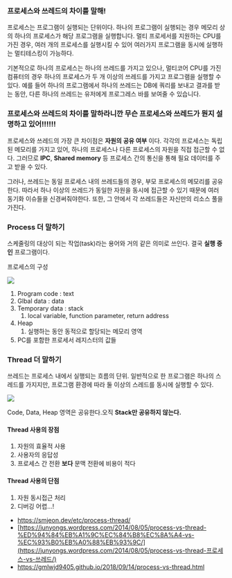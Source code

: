 ### 프로세스와 쓰레드의 차이를 말해!

  프로세스는 프로그램이 실행되는 단위이다. 하나의 프로그램이 실행되는 경우 메모리 상의 하나의 프로세스가 해당 프로그램을 실행합니다.
 멀티 프로세서를 지원하는 CPU를 가진 경우, 여러 개의 프로세스를 실행시킬 수 있어 여러가지 프로그램을 동시에 실행하는 멀티테스킹이 가능하다.

  기본적으로 하나의 프로세스는 하나의 쓰레드를 가지고 있으나, 멀티코어 CPU를 가진 컴퓨터의 경우 하나의 프로세스가 두 개 이상의 쓰레드를 가지고 프로그램을 실행할 수 있다.
 예를 들어 하나의 프로그램에서 하나의 쓰레드는 DB에 쿼리를 보내고 결과를 받는 동안, 다른 하나의 쓰레드는 유저에게 프로그레스 바를 보여줄 수 있습니다.

### 프로세스와 쓰레드의 차이를 말하라니깐 무슨 프로세스와 쓰레드가 뭔지 설명하고 있어!!!!!!

  프로세스와 쓰레드의 가장 큰 차이점은 **자원의 공유 여부** 이다. 각각의 프로세스는 독립된 메모리를 가지고 있어, 하나의 프로세스나 다른 프로세스의 자원을 직접 접근할 수 없다. 그러므로 **IPC**, **Shared memory** 등 프로세스 간의 통신을 통해 필요 데이터를 주고 받을 수 있다.

 그러나, 쓰레드는 동일 프로세스 내의 쓰레드들의 경우, 부모 프로세스의 메모리를 공유한다. 따라서 하나 이상의 쓰레드가 동일한 자원을 동시에 접근할 수 있기 때문에 여러 동기화 이슈들을 신경써줘야한다. 또한, 그 안에서 각 쓰레드들은 자신만의 리소스 풀을 가진다. 

### Process 더 말하기

스케줄링의 대상이 되는 작업(task)라는 용어와 거의 같은 의미로 쓰인다. 결국 **실행 중인** 프로그램이다.

프로세스의 구성

![](https://smjeon.dev/assets/img/os/process.png)

1. Program code : text
2. Glbal data : data
3. Temporary data : stack
   1. local variable, function parameter, return address
4. Heap
   1. 실행하는 동안 동적으로 할당되는 메모리 영역
5. PC를 포함한 프로세서 레지스터의 값들

### Thread 더 말하기

쓰레드는 프로세스 내에서 실행되는 흐름의 단위. 일반적으로 한 프로그램은 하나의 스레드를 가지지만, 프로그램 환경에 따라 둘 이상의 스레드를 동시에 실행할 수 있다.

 

![](https://smjeon.dev/assets/img/os/thread.png)

Code, Data, Heap 영역은 공유한다.오직 **Stack만 공유하지 않는다.**



#### Thread 사용의 장점

1. 자원의 효율적 사용
2. 사용자의 응답성
3. 프로세스 간 전환 **보다** 문맥 전환에 비용이 적다

#### Thread 사용의 단점

1. 자원 동시접근 처리
2. 디버깅 어렵...!

- https://smjeon.dev/etc/process-thread/
- [https://junyongs.wordpress.com/2014/08/05/process-vs-thread-%ED%94%84%EB%A1%9C%EC%84%B8%EC%8A%A4-vs-%EC%93%B0%EB%A0%88%EB%93%9C/](https://junyongs.wordpress.com/2014/08/05/process-vs-thread-프로세스-vs-쓰레드/)
- https://gmlwjd9405.github.io/2018/09/14/process-vs-thread.html
